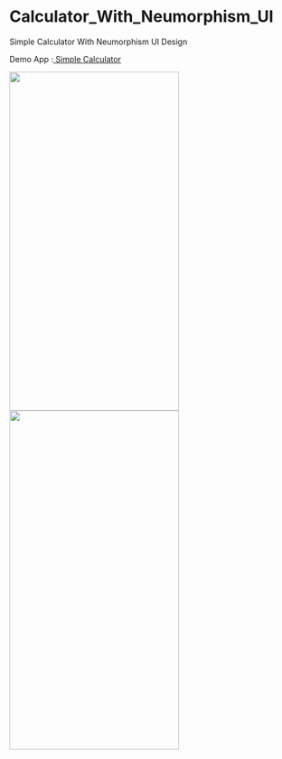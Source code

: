 # Calculator_With_Neumorphism_UI
Simple Calculator With Neumorphism UI Design

Demo App :<a href="https://drive.google.com/file/d/1MhWKkdKPc8h1rK1k8TJj9b-MuYVtiUUF/view?usp=share_link"> Simple Calculator</a> 


<img src="https://github.com/developershahiduzzaman/ScreenShot/blob/main/cal-1.jpg" alt="" width="300" height="600">
<img src="https://github.com/developershahiduzzaman/ScreenShot/blob/main/cal-2.jpg" alt="" width="300" height="600">
